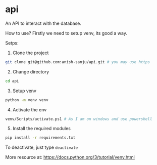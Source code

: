 # api
An API to interact with the database.

How to use?
Firstly we need to setup venv, its good a way.

Setps:

1. Clone the project
```bash
git clone git@github.com:anish-sanju/api.git # you may use https
```

2. Change directory
```bash
cd api
```

3. Setup venv
```bash
python -m venv venv
```

4. Activate the env
```bash
venv/Scripts/activate.ps1 # As I am on windows and use powershell
```

5. Install the required modules
```bash
pip install -r requirements.txt
```

To deactivate, just type `deactivate`

More resource at:
https://docs.python.org/3/tutorial/venv.html
